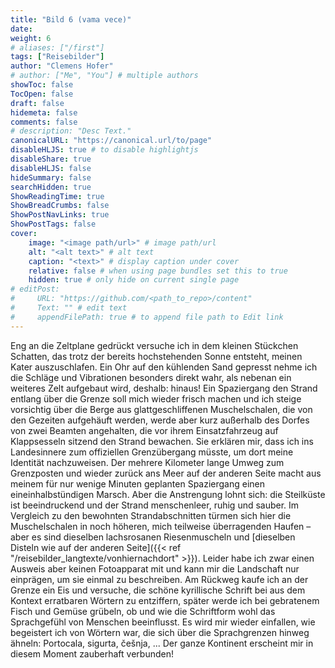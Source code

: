 ```yaml
---
title: "Bild 6 (vama vece)"
date: 
weight: 6
# aliases: ["/first"]
tags: ["Reisebilder"]
author: "Clemens Hofer"
# author: ["Me", "You"] # multiple authors
showToc: false
TocOpen: false
draft: false
hidemeta: false
comments: false
# description: "Desc Text."
canonicalURL: "https://canonical.url/to/page"
disableHLJS: true # to disable highlightjs
disableShare: true
disableHLJS: false
hideSummary: false
searchHidden: true
ShowReadingTime: true
ShowBreadCrumbs: false
ShowPostNavLinks: true
ShowPostTags: false
cover:
    image: "<image path/url>" # image path/url
    alt: "<alt text>" # alt text
    caption: "<text>" # display caption under cover
    relative: false # when using page bundles set this to true
    hidden: true # only hide on current single page
# editPost:
#     URL: "https://github.com/<path_to_repo>/content"
#     Text: "" # edit text
#     appendFilePath: true # to append file path to Edit link
---
```


Eng an die Zeltplane gedrückt versuche ich in dem kleinen Stückchen Schatten, das trotz der bereits hochstehenden Sonne entsteht, meinen Kater auszuschlafen. Ein Ohr auf den kühlenden Sand gepresst nehme ich die Schläge und Vibrationen besonders direkt wahr, als nebenan ein weiteres Zelt aufgebaut wird, deshalb: hinaus! Ein Spaziergang den Strand entlang über die Grenze soll mich wieder frisch machen und ich steige vorsichtig über die Berge aus glattgeschliffenen Muschelschalen, die von den Gezeiten aufgehäuft werden, werde aber kurz außerhalb des Dorfes von zwei Beamten angehalten, die vor ihrem Einsatzfahrzeug auf Klappsesseln sitzend den Strand bewachen. Sie erklären mir, dass ich ins Landesinnere zum offiziellen Grenzübergang müsste, um dort meine Identität nachzuweisen. Der mehrere Kilometer lange Umweg zum Grenzposten und wieder zurück ans Meer auf der anderen Seite macht aus meinem für nur wenige Minuten geplanten Spaziergang einen eineinhalbstündigen Marsch. Aber die Anstrengung lohnt sich: die Steilküste ist beeindruckend und der Strand menschenleer, ruhig und sauber. Im Vergleich zu den bewohnten Strandabschnitten türmen sich hier die Muschelschalen in noch höheren, mich teilweise überragenden Haufen – aber es sind dieselben lachsrosanen Riesenmuscheln und [dieselben Disteln wie auf der anderen Seite]({{< ref "/reisebilder_langtexte/vonhiernachdort" >}}). Leider habe ich zwar einen Ausweis aber keinen Fotoapparat mit und kann mir die Landschaft nur einprägen, um sie einmal zu beschreiben. Am Rückweg kaufe ich an der Grenze ein Eis und versuche, die schöne kyrillische Schrift bei aus dem Kontext erratbaren Wörtern zu entziffern, später werde ich bei gebratenem Fisch und Gemüse grübeln, ob und wie die Schriftform wohl das Sprachgefühl von Menschen beeinflusst. Es wird mir wieder einfallen, wie begeistert ich von Wörtern war, die sich über die Sprachgrenzen hinweg ähneln: Portocala, sigurta, češnja, ... Der ganze Kontinent erscheint mir in diesem Moment zauberhaft verbunden!
